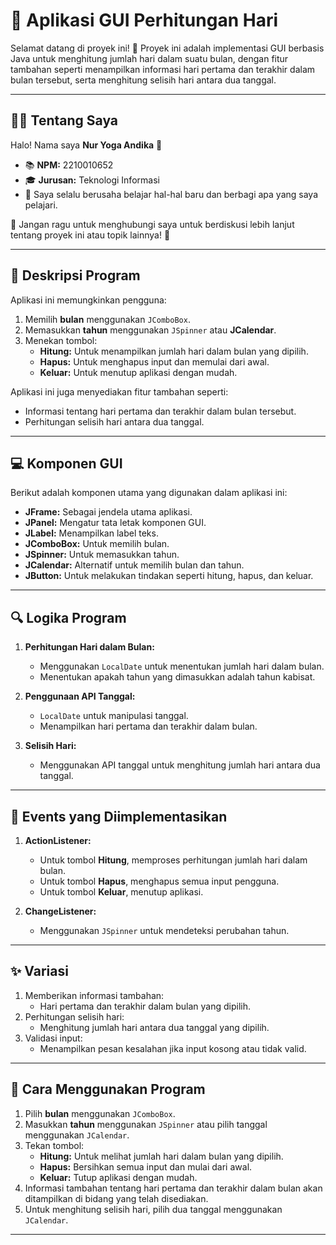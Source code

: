 # 🚀 Aplikasi GUI Perhitungan Hari

Selamat datang di proyek ini! 🎉 Proyek ini adalah implementasi GUI berbasis Java untuk menghitung jumlah hari dalam suatu bulan, dengan fitur tambahan seperti menampilkan informasi hari pertama dan terakhir dalam bulan tersebut, serta menghitung selisih hari antara dua tanggal.

---

## 👨‍💻 Tentang Saya

Halo! Nama saya **Nur Yoga Andika** 👋  
- 📚 **NPM:** 2210010652  
- 🎓 **Jurusan:** Teknologi Informasi  
- 🌟 Saya selalu berusaha belajar hal-hal baru dan berbagi apa yang saya pelajari.  

💬 Jangan ragu untuk menghubungi saya untuk berdiskusi lebih lanjut tentang proyek ini atau topik lainnya! 🚀  

---

## 📝 Deskripsi Program

Aplikasi ini memungkinkan pengguna:
1. Memilih **bulan** menggunakan `JComboBox`.
2. Memasukkan **tahun** menggunakan `JSpinner` atau **JCalendar**.
3. Menekan tombol:
   - **Hitung:** Untuk menampilkan jumlah hari dalam bulan yang dipilih.
   - **Hapus:** Untuk menghapus input dan memulai dari awal.
   - **Keluar:** Untuk menutup aplikasi dengan mudah.

Aplikasi ini juga menyediakan fitur tambahan seperti:
- Informasi tentang hari pertama dan terakhir dalam bulan tersebut.
- Perhitungan selisih hari antara dua tanggal.

---

## 💻 Komponen GUI

Berikut adalah komponen utama yang digunakan dalam aplikasi ini:
- **JFrame:** Sebagai jendela utama aplikasi.
- **JPanel:** Mengatur tata letak komponen GUI.
- **JLabel:** Menampilkan label teks.
- **JComboBox:** Untuk memilih bulan.
- **JSpinner:** Untuk memasukkan tahun.
- **JCalendar:** Alternatif untuk memilih bulan dan tahun.
- **JButton:** Untuk melakukan tindakan seperti hitung, hapus, dan keluar.

---

## 🔍 Logika Program

1. **Perhitungan Hari dalam Bulan:**
   - Menggunakan `LocalDate` untuk menentukan jumlah hari dalam bulan.
   - Menentukan apakah tahun yang dimasukkan adalah tahun kabisat.
   
2. **Penggunaan API Tanggal:**
   - `LocalDate` untuk manipulasi tanggal.
   - Menampilkan hari pertama dan terakhir dalam bulan.

3. **Selisih Hari:**
   - Menggunakan API tanggal untuk menghitung jumlah hari antara dua tanggal.

---

## 🎯 Events yang Diimplementasikan

1. **ActionListener:**  
   - Untuk tombol **Hitung**, memproses perhitungan jumlah hari dalam bulan.  
   - Untuk tombol **Hapus**, menghapus semua input pengguna.
   - Untuk tombol **Keluar**, menutup aplikasi.

2. **ChangeListener:**  
   - Menggunakan `JSpinner` untuk mendeteksi perubahan tahun.

---

## ✨ Variasi

1. Memberikan informasi tambahan:
   - Hari pertama dan terakhir dalam bulan yang dipilih.
2. Perhitungan selisih hari:
   - Menghitung jumlah hari antara dua tanggal yang dipilih.
3. Validasi input:
   - Menampilkan pesan kesalahan jika input kosong atau tidak valid.

---

## 🔧 Cara Menggunakan Program

1. Pilih **bulan** menggunakan `JComboBox`.
2. Masukkan **tahun** menggunakan `JSpinner` atau pilih tanggal menggunakan `JCalendar`.
3. Tekan tombol:
   - **Hitung:** Untuk melihat jumlah hari dalam bulan yang dipilih.
   - **Hapus:** Bersihkan semua input dan mulai dari awal.
   - **Keluar:** Tutup aplikasi dengan mudah.
4. Informasi tambahan tentang hari pertama dan terakhir dalam bulan akan ditampilkan di bidang yang telah disediakan.
5. Untuk menghitung selisih hari, pilih dua tanggal menggunakan `JCalendar`.

---

